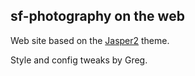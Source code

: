 ## sf-photography on the web

Web site based on the [Jasper2](https://jekyller.github.io/jasper2) theme.

Style and config tweaks by Greg.
